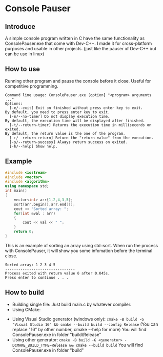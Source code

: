 # Console Pauser
## Introduce
A simple console program written in C have the same functionality as ConsolePauser.exe that come with Dev-C++. I made it for cross-platform purposes and usable in other projects. (just like the pauser of Dev-C++ but can be use in linux)
## How to use
Running other program and pause the console before it close. Useful for competitive programming.
```
Command line usage: ConsolePauser.exe [option] "<program> arguments ..."
Options:
  [-e/--exit] Exit on finished without press enter key to exit.
By default, you need to press enter key to exit.
  [-n/--no-timer] Do not display execution time.
By default, the execution time will be displayed after finished.
  [-t/--return-timer] Returns the execution time in milliseconds on exited.
By default, the return value is the one of the program.
  [-r/--return-return] Return the "return value" from the execution.
  [-s/--return-success] Always return success on exited.
  [-h/--help] Show help.
```
## Example
```cpp
#include <iostream>
#include <vector>
#include <algorithm>
using namespace std;
int main()
{
	vector<int> arr{1,2,4,3,5};
	sort(arr.begin(),arr.end());
	cout << "Sorted array: ";
	for(int &val : arr)
	{
		cout << val << " ";
	}
	return 0;
}

```
This is an example of sorting an array using std::sort. When run the process with ConsolePauser, it will show you some infomation before the terminal close.
```
Sorted array: 1 2 3 4 5
--------------------------------
Process exited with return value 0 after 0.045s.
Press enter to continue . . .
```
## How to build
- Building single file:
Just build main.c by whatever compiler.
- Using CMake:
+ Using Visual Studio generator (windows only):
`cmake -B build -G "Visual Studio 16" && cmake --build build --config Release`
(You can replace "16" by other number, cmake --help for more)
You will find ConsolePauser.exe in folder "build\Release"
+ Using other generator:
`cmake -B build -G <generator> -DCMAKE_BUILD_TYPE=Release && cmake --build build`
You will find ConsolePauser.exe in folder "build"
